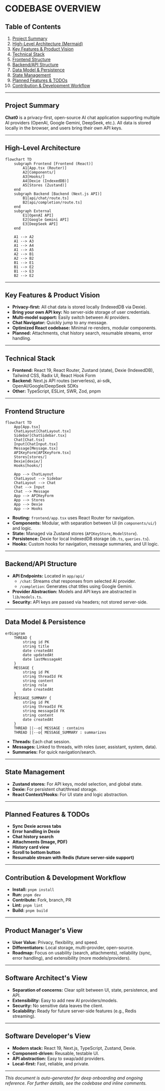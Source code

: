 # CODEBASE OVERVIEW

## Table of Contents

1. [Project Summary](#project-summary)
2. [High-Level Architecture (Mermaid)](#high-level-architecture)
3. [Key Features & Product Vision](#key-features--product-vision)
4. [Technical Stack](#technical-stack)
5. [Frontend Structure](#frontend-structure)
6. [Backend/API Structure](#backendapi-structure)
7. [Data Model & Persistence](#data-model--persistence)
8. [State Management](#state-management)
9. [Planned Features & TODOs](#planned-features--todos)
10. [Contribution & Development Workflow](#contribution--development-workflow)

---

## Project Summary

**Chat0** is a privacy-first, open-source AI chat application supporting multiple AI providers (OpenAI, Google Gemini, DeepSeek, etc.). All data is stored locally in the browser, and users bring their own API keys.

---

## High-Level Architecture

```mermaid
flowchart TD
    subgraph Frontend [Frontend (React)]
        A1[App.tsx (Router)]
        A2[Components/]
        A3[Hooks/]
        A4[Dexie (IndexedDB)]
        A5[Stores (Zustand)]
    end
    subgraph Backend [Backend (Next.js API)]
        B1[api/chat/route.ts]
        B2[api/completion/route.ts]
    end
    subgraph External
        E1[OpenAI API]
        E2[Google Gemini API]
        E3[DeepSeek API]
    end

    A1 --> A2
    A1 --> A3
    A1 --> A4
    A1 --> A5
    A2 --> B1
    A2 --> B2
    B1 --> E1
    B1 --> E2
    B1 --> E3
    B2 --> E2
```

---

## Key Features & Product Vision

- **Privacy-first:** All chat data is stored locally (IndexedDB via Dexie).
- **Bring your own API key:** No server-side storage of user credentials.
- **Multi-model support:** Easily switch between AI providers.
- **Chat Navigator:** Quickly jump to any message.
- **Optimized React codebase:** Minimal re-renders, modular components.
- **Planned:** Attachments, chat history search, resumable streams, error handling.

---

## Technical Stack

- **Frontend:** React 19, React Router, Zustand (state), Dexie (IndexedDB), Tailwind CSS, Radix UI, React Hook Form
- **Backend:** Next.js API routes (serverless), ai-sdk, OpenAI/Google/DeepSeek SDKs
- **Other:** TypeScript, ESLint, SWR, Zod, pnpm

---

## Frontend Structure

```mermaid
flowchart TD
    App[App.tsx]
    ChatLayout[ChatLayout.tsx]
    Sidebar[ChatSidebar.tsx]
    Chat[Chat.tsx]
    Input[ChatInput.tsx]
    Message[Message.tsx]
    APIKeyForm[APIKeyForm.tsx]
    Stores[stores/]
    Dexie[dexie/]
    Hooks[hooks/]

    App --> ChatLayout
    ChatLayout --> Sidebar
    ChatLayout --> Chat
    Chat --> Input
    Chat --> Message
    App --> APIKeyForm
    App --> Stores
    App --> Dexie
    App --> Hooks
```

- **Routing:** `frontend/app.tsx` uses React Router for navigation.
- **Components:** Modular, with separation between UI (in `components/ui/`) and logic.
- **State:** Managed via Zustand stores (`APIKeyStore`, `ModelStore`).
- **Persistence:** Dexie for local IndexedDB storage (`db.ts`, `queries.ts`).
- **Hooks:** Custom hooks for navigation, message summaries, and UI logic.

---

## Backend/API Structure

- **API Endpoints:** Located in `app/api/`
    - `/chat`: Streams chat responses from selected AI provider.
    - `/completion`: Generates chat titles using Google Gemini.
- **Provider Abstraction:** Models and API keys are abstracted in `lib/models.ts`.
- **Security:** API keys are passed via headers; not stored server-side.

---

## Data Model & Persistence

```mermaid
erDiagram
    THREAD {
        string id PK
        string title
        date createdAt
        date updatedAt
        date lastMessageAt
    }
    MESSAGE {
        string id PK
        string threadId FK
        string content
        string role
        date createdAt
    }
    MESSAGE_SUMMARY {
        string id PK
        string threadId FK
        string messageId FK
        string content
        date createdAt
    }
    THREAD ||--o{ MESSAGE : contains
    THREAD ||--o{ MESSAGE_SUMMARY : summarizes
```

- **Threads:** Each chat session.
- **Messages:** Linked to threads, with roles (user, assistant, system, data).
- **Summaries:** For quick navigation/search.

---

## State Management

- **Zustand stores:** For API keys, model selection, and global state.
- **Dexie:** For persistent chat/thread storage.
- **React Context/Hooks:** For UI state and logic abstraction.

---

## Planned Features & TODOs

- **Sync Dexie across tabs**
- **Error handling in Dexie**
- **Chat history search**
- **Attachments (Image, PDF)**
- **History card view**
- **Scroll to bottom button**
- **Resumable stream with Redis (future server-side support)**

---

## Contribution & Development Workflow

- **Install:** `pnpm install`
- **Run:** `pnpm dev`
- **Contribute:** Fork, branch, PR
- **Lint:** `pnpm lint`
- **Build:** `pnpm build`

---

## Product Manager's View

- **User Value:** Privacy, flexibility, and speed.
- **Differentiators:** Local storage, multi-provider, open-source.
- **Roadmap:** Focus on usability (search, attachments), reliability (sync, error handling), and extensibility (more models/providers).

---

## Software Architect's View

- **Separation of concerns:** Clear split between UI, state, persistence, and API.
- **Extensibility:** Easy to add new AI providers/models.
- **Security:** No sensitive data leaves the client.
- **Scalability:** Ready for future server-side features (e.g., Redis streaming).

---

## Software Developer's View

- **Modern stack:** React 19, Next.js, TypeScript, Zustand, Dexie.
- **Component-driven:** Reusable, testable UI.
- **API abstraction:** Easy to swap/add providers.
- **Local-first:** Fast, reliable, and private.

---

*This document is auto-generated for deep onboarding and ongoing reference. For further details, see the codebase and inline comments.* 